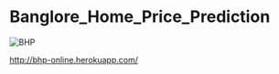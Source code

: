 # Banglore_Home_Price_Prediction
![BHP](https://user-images.githubusercontent.com/71257512/131646037-f9f319f4-d045-458b-82c9-65f85bc9582e.PNG)






http://bhp-online.herokuapp.com/
